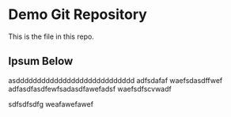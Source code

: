 # Demo Git Repository

This is the file in this repo.

## Ipsum Below

asdddddddddddddddddddddddddddd
adfsdafaf
waefsdasdffwef
adfasdfasdfewfsadasdfawefadsf
waefsdfscvwadf


sdfsdfsdfg
weafawefawef